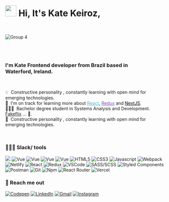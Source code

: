 # <img src="https://cdn.jsdelivr.net/gh/Th3Wall/assets-cdn/PersonalGithubReadme/HandGreet.gif" width="35px" />&nbsp;<b>Hi, It's Kate Keiroz,</b>
<br>

![Group 4](https://user-images.githubusercontent.com/81806904/126050271-082d9976-00b1-48f7-9a60-d02e70302f2d.png)


<br><br>

  ### I'm Kate Frontend developer from Brazil based in <br><b>Waterford, Ireland</b>.
   <br>
    
  💡 &nbsp;Constructive personality , constantly learning with open mind for emerging technologies.<br>
  🌱 &nbsp;I'm on track for learning more about <a style="color:#45b8d8" href="https://reactjs.org/" target="_blank"><u>React</u></a>, <a style="color:#764ABC" href="https://redux.js.org/" target="_blank"><u>Redux</u></a> and <a style="color:#000000" href="https://nextjs.org/" target="_blank"><u>NextJS</u></a>.\
  👩🏻‍🎓 &nbsp;Bachelor degree student in Systems Analysis and Development. <a href="https://github.com/Th3Wall/Fakeflix" target="_blank"><u>Fakeflix</u></a> ... 👀.\
  💬 &nbsp;Constructive personality , constantly learning with open mind for emerging technologies.
</p>
<br>

### 👩🏻‍💻 Slack/ tools
<p>
  <img src="https://img.shields.io/badge/Node.js-43853D?style=for-the-badge&logo=node.js&logoColor=white">
  
 <img alt="Vue" src="https://img.shields.io/badge/Vue.js-35495E?style=for-the-badge&logo=vue.js&logoColor=4FC08D" />
 <img alt="Vue" src="https://img.shields.io/badge/jQuery-0769AD?style=for-the-badge&logo=jquery&logoColor=white" />
 <img alt="Vue" src="https://img.shields.io/badge/Bootstrap-563D7C?style=for-the-badge&logo=bootstrap&logoColor=white" />
 <img alt="Vue" src="https://img.shields.io/badge/TypeScript-007ACC?style=for-the-badge&logo=typescript&logoColor=white" />
 <img alt="HTML5" src="https://img.shields.io/badge/HTML5-E34F26?style=for-the-badge&logo=html5&logoColor=white" />
 <img alt="CSS3" src="https://img.shields.io/badge/CSS3-1572B6?style=for-the-badge&logo=css3&logoColor=white" />
 <img alt="Javascript" src="https://img.shields.io/badge/JavaScript-F7DF1E?style=for-the-badge&logo=javascript&logoColor=black" />
  <img alt="Webpack" src="https://img.shields.io/badge/-Webpack-8DD6F9?style=flat-square&logo=webpack&logoColor=white" />
  <img alt="Netlify" src="https://img.shields.io/badge/-Netlify-00C7B7?style=flat-square&logo=netlify&logoColor=white" />
  <img alt="React" src="https://img.shields.io/badge/-React-45b8d8?style=flat-square&logo=react&logoColor=white" />
  <img alt="Redux" src="https://img.shields.io/badge/-Redux-764ABC?style=flat-square&logo=redux&logoColor=white" />
  <img alt="VSCode" src="https://img.shields.io/badge/-Visual_Studio_Code-0078D4?style=flat-square&logo=visual%20studio%20code&logoColor=white" />
  <img alt="SASS/SCSS" src="https://img.shields.io/badge/-SASS/SCSS-CC6699?style=flat-square&logo=sass&logoColor=white" />
  <img alt="Styled Components" src="https://img.shields.io/badge/-Styled_Components-db7092?style=flat-square&logo=styled-components&logoColor=white" />
  <img alt="Postman" src="https://img.shields.io/badge/-Postman-FF6C37?style=flat-square&logo=postman&logoColor=white" />
  <img alt="Git" src="https://img.shields.io/badge/-Git-F05032?style=flat-square&logo=git&logoColor=white" />
  <img alt="Npm" src="https://img.shields.io/badge/-NPM-CB3837?style=flat-square&logo=npm&logoColor=white" />
  <img alt="React Router" src="https://img.shields.io/badge/-React_Router-CA4245?style=flat-square&logo=react-router&logoColor=white" />
  <img alt="Vercel" src="https://img.shields.io/badge/-Vercel-000000?style=flat-square&logo=vercel&logoColor=white" />
  
</p>

### 📌 Reach me out
<p>
  <a href="https://codepen.io/katekeiroz-dev" target="_blank"><img alt="Codepen" src="https://img.shields.io/badge/-Codepen-000000?style=for-the-badge&logo=codepen&logoColor=white" /></a>
  <a href="https://www.linkedin.com/in/katekeiroz/" target="_blank"><img alt="LinkedIn" src="https://img.shields.io/badge/-Linkedin-%230077B5.svg?&style=for-the-badge&logo=linkedin&logoColor=white" /></a>
  <a href="mailto:katekeiroz@gmail.com" target="_blank"><img alt="Gmail" src="https://img.shields.io/badge/-Gmail-EA4335?style=for-the-badge&logo=gmail&logoColor=white" /></a>
  <a href="https://www.instagram.com/katekeiroz/" target="_blank"><img alt="Instagram" src="https://img.shields.io/badge/-Instagram-E4405F?style=for-the-badge&logo=instagram&logoColor=white" /></a>
</p>







<!---
katekeiroz-dev/katekeiroz-dev is a ✨ special ✨ repository because its `README.md` (this file) appears on your GitHub profile.
You can click the Preview link to take a look at your changes.
--->

